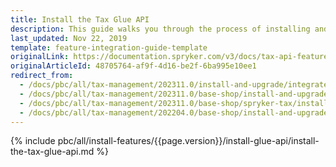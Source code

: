 ```yaml
---
title: Install the Tax Glue API
description: This guide walks you through the process of installing and configuring the Product Tax Sets API feature in your project.
last_updated: Nov 22, 2019
template: feature-integration-guide-template
originalLink: https://documentation.spryker.com/v3/docs/tax-api-feature-integration-201907
originalArticleId: 48705764-af9f-4d16-be2f-6ba995e10ee1
redirect_from:
  - /docs/pbc/all/tax-management/202311.0/install-and-upgrade/integrate-the-tax-glue-api.html
  - /docs/pbc/all/tax-management/202311.0/base-shop/install-and-upgrade/install-the-tax-glue-api.html
  - /docs/pbc/all/tax-management/202311.0/base-shop/spryker-tax/install-and-upgrade/install-the-tax-glue-api.html
  - /docs/pbc/all/tax-management/202204.0/base-shop/install-and-upgrade/install-the-tax-glue-api.html
---
```


{% include pbc/all/install-features/{{page.version}}/install-glue-api/install-the-tax-glue-api.md %} <!-- To edit, see /_includes/pbc/all/install-features/202311.0/install-glue-api/install-the-tax-glue-api.md -->

